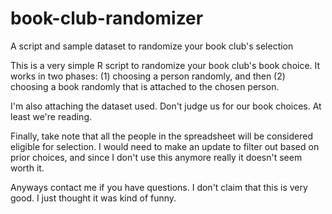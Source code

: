 # book-club-randomizer
A script and sample dataset to randomize your book club's selection

This is a very simple R script to randomize your book club's book choice. It works in two phases: (1) choosing a person randomly, and then
(2) choosing a book randomly that is attached to the chosen person.

I'm also attaching the dataset used. Don't judge us for our book choices. At least we're reading.

Finally, take note that all the people in the spreadsheet will be considered eligible for selection. I would need to make an update to filter
out based on prior choices, and since I don't use this anymore really it doesn't seem worth it.

Anyways contact me if you have questions. I don't claim that this is very good. I just thought it was kind of funny.
